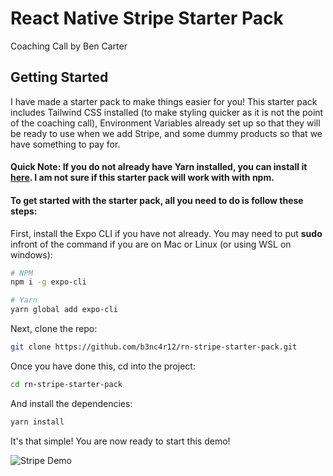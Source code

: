 # React Native Stripe Starter Pack

Coaching Call by Ben Carter

## Getting Started

I have made a starter pack to make things easier for you! This starter pack includes Tailwind CSS installed (to make styling quicker as it is not the point of the coaching call), Environment Variables already set up so that they will be ready to use when we add Stripe, and some dummy products so that we have something to pay for.

#### Quick Note: If you do not already have Yarn installed, you can install it [here](https://yarnpkg.com/getting-started/install). I am not sure if this starter pack will work with with npm.

#### To get started with the starter pack, all you need to do is follow these steps:

First, install the Expo CLI if you have not already. You may need to put **sudo** infront of the command if you are on Mac or Linux (or using WSL on windows):

```bash
# NPM
npm i -g expo-cli

# Yarn
yarn global add expo-cli
```

Next, clone the repo:

```bash
git clone https://github.com/b3nc4r12/rn-stripe-starter-pack.git
```

Once you have done this, cd into the project:

```bash
cd rn-stripe-starter-pack
```

And install the dependencies:

```bash
yarn install
```

It's that simple! You are now ready to start this demo!

![Stripe Demo](https://i.ibb.co/88BXcxJ/977-FAB9-E-47-F5-4-EB3-84-FF-9-F66-B63419-CD.png)
